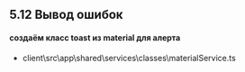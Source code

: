 ## 5.12 Вывод ошибок

#### создаём класс toast из material для алерта

- client\src\app\shared\services\classes\materialService.ts

